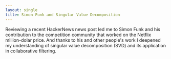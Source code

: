 ```yaml
---
layout: single
title: Simon Funk and Singular Value Decomposition
---
```


Reviewing a recent HackerNews news post led me to Simon Funk and his contribution to the competition community that worked on the Netflix million-dolar price. And thanks to his and other people's work I deepened my understanding of singular value decomposition (SVD) and its application in collaborative filtering.



